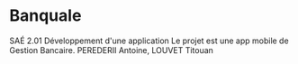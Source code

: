 # Banquale

SAÉ 2.01 Développement d'une application Le projet est une app mobile de Gestion Bancaire. PEREDERII Antoine, LOUVET Titouan
